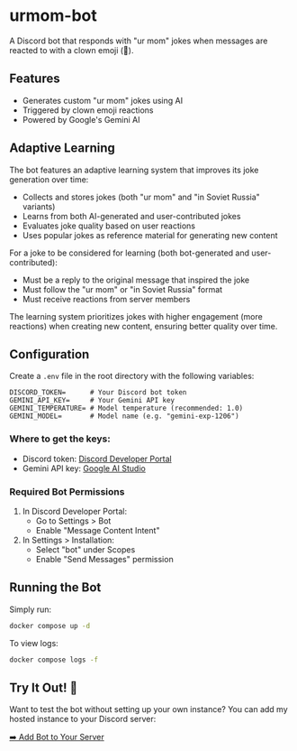 # urmom-bot

A Discord bot that responds with "ur mom" jokes when messages are reacted to with a clown emoji (🤡).

## Features
- Generates custom "ur mom" jokes using AI
- Triggered by clown emoji reactions
- Powered by Google's Gemini AI

## Adaptive Learning
The bot features an adaptive learning system that improves its joke generation over time:

- Collects and stores jokes (both "ur mom" and "in Soviet Russia" variants)
- Learns from both AI-generated and user-contributed jokes
- Evaluates joke quality based on user reactions
- Uses popular jokes as reference material for generating new content

For a joke to be considered for learning (both bot-generated and user-contributed):
- Must be a reply to the original message that inspired the joke
- Must follow the "ur mom" or "in Soviet Russia" format
- Must receive reactions from server members

The learning system prioritizes jokes with higher engagement (more reactions) when creating new content, ensuring better quality over time.

## Configuration

Create a `.env` file in the root directory with the following variables:

```env
DISCORD_TOKEN=      # Your Discord bot token
GEMINI_API_KEY=     # Your Gemini API key
GEMINI_TEMPERATURE= # Model temperature (recommended: 1.0)
GEMINI_MODEL=       # Model name (e.g. "gemini-exp-1206")
```

### Where to get the keys:
- Discord token: [Discord Developer Portal](https://discord.com/developers/applications)
- Gemini API key: [Google AI Studio](https://aistudio.google.com)

### Required Bot Permissions
1. In Discord Developer Portal:
   - Go to Settings > Bot
   - Enable "Message Content Intent"
2. In Settings > Installation:
   - Select "bot" under Scopes
   - Enable "Send Messages" permission

## Running the Bot

Simply run:
```bash
docker compose up -d
```

To view logs:
```bash
docker compose logs -f
```

## Try It Out! 🤖
Want to test the bot without setting up your own instance? You can add my hosted instance to your Discord server:

[➡️ Add Bot to Your Server](https://discord.com/oauth2/authorize?client_id=1333878858138652682)